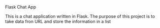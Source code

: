 Flask Chat App

This is a chat application written in Flask. The purpose of this project is to take data fron URL and store the information in a list
